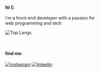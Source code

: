 <h3 align="left">
hi (:
</h3>

<p align="left"> 
 i'm a front-end developer with a passion for<br> web programming and tech
 </p>
 
![Top Langs](https://github-readme-stats.vercel.app/api/top-langs/?username=mwises&theme=tokyonight)

<br>

<h4 align="left">
 find me:
</h4>

 <div align="left">
  <a href="https://www.instagram.com/moisescruz_/" target="_blank" rel="external"> <img src="https://img.shields.io/badge/-Instagram-1C1C1C?style=for-the-badge&logo=Instagram&logoColor=blueviolet&link=https://www.instagram.com/moisescruz_//%3E" alt="instagram"></a>
  <a href="http://www.linkedin.com/in/moises-cruz-04531521b/" target="_blank" rel="external"> <img src="https://img.shields.io/badge/LinkedIn-1C1C1C?style=for-the-badge&logo=linkedin&logoColor=blueviolet" alt="linkedin"></a>


</div>
